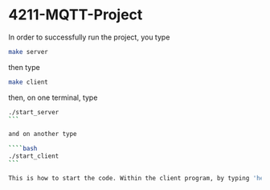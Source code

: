 # 4211-MQTT-Project

In order to successfully run the project, you type

```bash
make server
```

then type

```bash
make client
```

then, on one terminal, type

````bash
./start_server
```

and on another type

````bash
./start_client
```

This is how to start the code. Within the client program, by typing 'help', a list of command will appear and you will be able to publish, list topics, and subscribe to the main server. Enjoy!